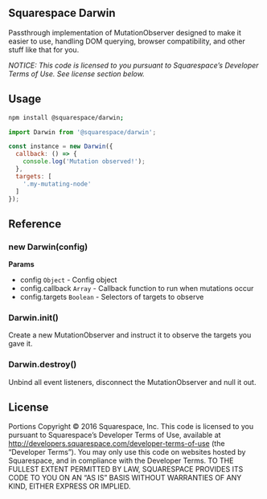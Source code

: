 Squarespace Darwin
------------------------------

Passthrough implementation of MutationObserver designed to make it easier to use, handling DOM querying, browser compatibility, and other stuff like that for you.

*NOTICE: This code is licensed to you pursuant to Squarespace’s Developer Terms of Use. See license section below.*

## Usage

````sh
npm install @squarespace/darwin;
````

````js
import Darwin from '@squarespace/darwin';

const instance = new Darwin({
  callback: () => {
    console.log('Mutation observed!');
  },
  targets: [
    '.my-mutating-node'
  ]
});
````

## Reference

### new Darwin(config)
**Params**
* config `Object` - Config object
* config.callback `Array` - Callback function to run when mutations occur
* config.targets `Boolean` - Selectors of targets to observe

### Darwin.init()
Create a new MutationObserver and instruct it to observe the targets you gave it.

### Darwin.destroy()
Unbind all event listeners, disconnect the MutationObserver and null it out.

## License
Portions Copyright © 2016 Squarespace, Inc. This code is licensed to you pursuant to Squarespace’s Developer Terms of Use, available at http://developers.squarespace.com/developer-terms-of-use (the “Developer Terms”). You may only use this code on websites hosted by Squarespace, and in compliance with the Developer Terms. TO THE FULLEST EXTENT PERMITTED BY LAW, SQUARESPACE PROVIDES ITS CODE TO YOU ON AN “AS IS” BASIS WITHOUT WARRANTIES OF ANY KIND, EITHER EXPRESS OR IMPLIED.
